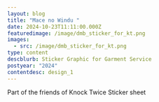 ```yaml
---
layout: blog
title: "Mace no Windu "
date: 2024-10-23T11:11:00.000Z
featuredimage: /image/dmb_sticker_for_kt.png
images:
  - src: /image/dmb_sticker_for_kt.png
type: content
descblurb: Sticker Graphic for Garment Service
postyear: "2024"
contentdesc: design_1
---
```

Part of the friends of Knock Twice Sticker sheet
